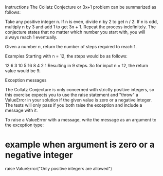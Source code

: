 Instructions
The Collatz Conjecture or 3x+1 problem can be summarized as follows:

Take any positive integer n. If n is even, divide n by 2 to get n / 2. If n is odd, multiply n by 3 and add 1 to get 3n + 1. Repeat the process indefinitely. The conjecture states that no matter which number you start with, you will always reach 1 eventually.

Given a number n, return the number of steps required to reach 1.

Examples
Starting with n = 12, the steps would be as follows:

12
6
3
10
5
16
8
4
2
1
Resulting in 9 steps. So for input n = 12, the return value would be 9.

Exception messages

The Collatz Conjecture is only concerned with strictly positive integers, so this exercise expects you to use the raise statement and "throw" a ValueError in your solution if the given value is zero or a negative integer. The tests will only pass if you both raise the exception and include a message with it.

To raise a ValueError with a message, write the message as an argument to the exception type:

# example when argument is zero or a negative integer
raise ValueError("Only positive integers are allowed")